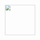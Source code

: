 <img src="https://github.com/estudiomaisum/Mobiliarios_para_primeira_infancia/assets/135167314/1c7def7f-fab9-4cfd-8dc4-318194e76e3d" width="100px"/>

